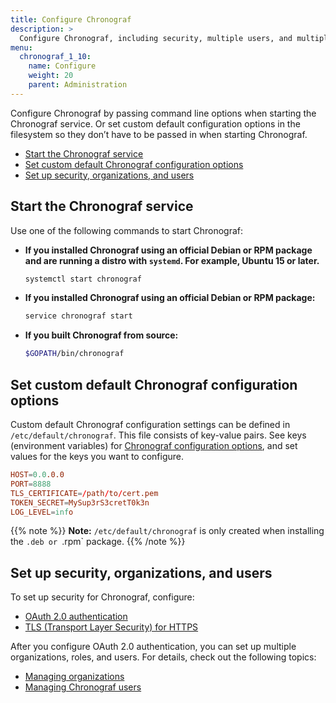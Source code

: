 ```yaml
---
title: Configure Chronograf
description: >
  Configure Chronograf, including security, multiple users, and multiple organizations.
menu:
  chronograf_1_10:
    name: Configure
    weight: 20
    parent: Administration
---
```


Configure Chronograf by passing command line options when starting the Chronograf service. Or set custom default configuration options in the filesystem so they don’t have to be passed in when starting Chronograf.

- [Start the Chronograf service](#start-the-chronograf-service)
- [Set custom default Chronograf configuration options](#set-custom-default-chronograf-configuration-options)
- [Set up security, organizations, and users](#set-up-security-organizations-and-users)

## Start the Chronograf service

Use one of the following commands to start Chronograf:

- **If you installed Chronograf using an official Debian or RPM package and are running a distro with `systemd`. For example, Ubuntu 15 or later.**

  ```sh
  systemctl start chronograf
  ```

- **If you installed Chronograf using an official Debian or RPM package:**

  ```sh
  service chronograf start
  ```

- **If you built Chronograf from source:**

  ```bash
  $GOPATH/bin/chronograf
  ```

## Set custom default Chronograf configuration options

Custom default Chronograf configuration settings can be defined in `/etc/default/chronograf`.
This file consists of key-value pairs. See keys (environment variables) for [Chronograf configuration options](/chronograf/v1.10/administration/config-options), and set values for the keys you want to configure.

```conf
HOST=0.0.0.0
PORT=8888
TLS_CERTIFICATE=/path/to/cert.pem
TOKEN_SECRET=MySup3rS3cretT0k3n
LOG_LEVEL=info
```

{{% note %}}
**Note:** `/etc/default/chronograf` is only created when installing the `.deb or `.rpm` package.
{{% /note %}}

## Set up security, organizations, and users

To set up security for Chronograf, configure:

* [OAuth 2.0 authentication](/chronograf/v1.10/administration/managing-security/#configure-oauth-2-0)
* [TLS (Transport Layer Security) for HTTPS](/chronograf/v1.10/administration/managing-security/#configure-tls-transport-layer-security-and-https)

After you configure OAuth 2.0 authentication, you can set up multiple organizations, roles, and users. For details, check out the following topics:

* [Managing organizations](/chronograf/v1.10/administration/managing-organizations/)
* [Managing Chronograf users](/chronograf/v1.10/administration/managing-chronograf-users/)


<!-- TODO ## Configuring Chronograf for InfluxDB Enterprise clusters) -->
